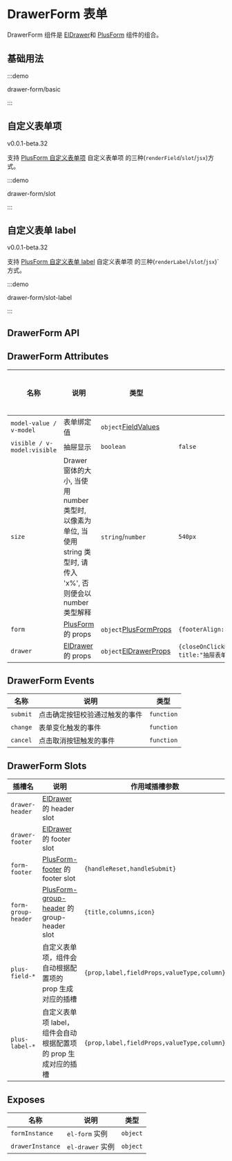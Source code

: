 # DrawerForm 表单

DrawerForm 组件是 [ElDrawer](https://element-plus.gitee.io/zh-CN/component/drawer.html)和 [PlusForm](/components/form.html) 组件的组合。

## 基础用法

:::demo

drawer-form/basic

:::

## 自定义表单项

<el-tag>v0.0.1-beta.32</el-tag>

支持 [PlusForm 自定义表单项](/components/form.html#自定义表单项-renderfield) 自定义表单项 的三种(`renderField`/`slot`/`jsx`)方式。

:::demo

drawer-form/slot

:::

## 自定义表单 label

<el-tag>v0.0.1-beta.32</el-tag>

支持 [PlusForm 自定义表单 label](/components/form.html#自定义表单-label-插槽) 自定义表单项 的三种(`renderLabel`/`slot`/`jsx`)`方式。

:::demo

drawer-form/slot-label

:::

## DrawerForm API

## DrawerForm Attributes

| 名称                        | 说明                                                                                                                 | 类型                                                                                                 | 默认值                                                                 | 是否必须 |
| --------------------------- | -------------------------------------------------------------------------------------------------------------------- | ---------------------------------------------------------------------------------------------------- | ---------------------------------------------------------------------- | -------- |
| `model-value / v-model`     | 表单绑定值                                                                                                           | `object`[FieldValues](/components/type.html#fieldvalues)                                             |                                                                        | 否       |
| `visible / v-model:visible` | 抽屉显示                                                                                                             | `boolean`                                                                                            | `false`                                                                | 否       |
| `size`                      | Drawer 窗体的大小, 当使用 number 类型时, 以像素为单位, 当使用 string 类型时, 请传入 'x%', 否则便会以 number 类型解释 | `string`/`number`                                                                                    | `540px`                                                                | 否       |
| `form`                      | [PlusForm](/components/form.html) 的 props                                                                           | `object`[PlusFormProps](/components/form.html#form-attributes)                                       | `{footerAlign:"right"}`                                                | 否       |
| `drawer`                    | [ElDrawer](https://element-plus.gitee.io/zh-CN/component/drawer.html) 的 props                                       | `object`[ElDrawerProps](https://element-plus.gitee.io/zh-CN/component/drawer.html#drawer-attributes) | `{closeOnClickModal:false,closeOnPressEscape:false, title:"抽屉表单"}` | 否       |

## DrawerForm Events

| 名称     | 说明                           | 类型                                                                                        |
| -------- | ------------------------------ | ------------------------------------------------------------------------------------------- |
| `submit` | 点击确定按钮校验通过触发的事件 | `function` <docs-tip content='(values: FieldValues) => void'></docs-tip>                    |
| `change` | 表单变化触发的事件             | `function` <docs-tip content='(values: FieldValues,column: PlusColumn) => void'></docs-tip> |
| `cancel` | 点击取消按钮触发的事件         | `function`<docs-tip content='() => void'></docs-tip>                                        |

## DrawerForm Slots

| 插槽名              | 说明                                                                                      | 作用域插槽参数                             |
| ------------------- | ----------------------------------------------------------------------------------------- | ------------------------------------------ |
| `drawer-header`     | [ElDrawer](https://element-plus.gitee.io/zh-CN/component/drawer.html#插槽) 的 header slot |                                            |
| `drawer-footer`     | [ElDrawer](https://element-plus.gitee.io/zh-CN/component/drawer.html#插槽) 的 footer slot |                                            |
| `form-footer`       | [PlusForm-footer](/components/form.html#form-slots) 的 footer slot                        | `{handleReset,handleSubmit}`               |
| `form-group-header` | [PlusForm-group-header](/components/form.html#form-slots) 的 group-header slot            | `{title,columns,icon}`                     |
| `plus-field-*`      | 自定义表单项，组件会自动根据配置项的 prop 生成对应的插槽                                  | `{prop,label,fieldProps,valueType,column}` |
| `plus-label-*`      | 自定义表单项 label，组件会自动根据配置项的 prop 生成对应的插槽                            | `{prop,label,fieldProps,valueType,column}` |

## Exposes

| 名称             | 说明             | 类型                                                                   |
| ---------------- | ---------------- | ---------------------------------------------------------------------- |
| `formInstance`   | `el-form` 实例   | `object` <docs-tip content="InstanceType<typeof ElForm>"></docs-tip>   |
| `drawerInstance` | `el-drawer` 实例 | `object` <docs-tip content="InstanceType<typeof ElDrawer>"></docs-tip> |
